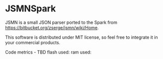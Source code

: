 JSMNSpark
=========

JSMN is a small JSON parser ported to the Spark from https://bitbucket.org/zserge/jsmn/wiki/Home.

This software is distributed under MIT license, so feel free to integrate it in your commercial products.

Code metrics - TBD
flash used:
ram used:
